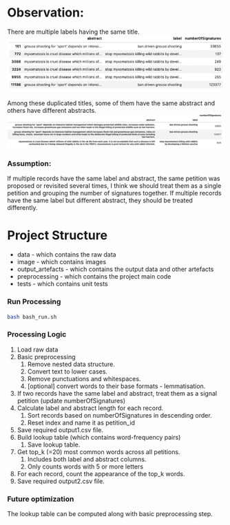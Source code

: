 # Observation:
There are multiple labels having the same title.
![duplicated](images/duplicated_labels.png) 

Among these duplicated titles, some of them have the same abstract and others have different abstracts.
![different_abstract](images/same_label_different_abstract.png)

### Assumption: <br>
If multiple records have the same label and abstract, the same petition was proposed or revisited several times, 
I think we should treat them as a single petition and grouping the number of signatures together.
If multiple records have the same label but different abstract, they should be treated differently.

# Project Structure
- data - which contains the raw data <br>
- image - which contains images <br>
- output_artefacts - which contains the output data and other artefacts <br>
- preprocessing - which contains the project main code <br>
- tests - which contains unit tests <br>

### Run Processing
```bash
bash bash_run.sh
```

### Processing Logic
1. Load raw data
2. Basic preprocessing
   1. Remove nested data structure.
   2. Convert text to lower cases.
   3. Remove punctuations and whitespaces.
   4. [optional] convert words to their base formats - lemmatisation.
3. If two records have the same label and abstract, treat them as a signal petition (update numberOfSignatures)
4. Calculate label and abstract length for each record.
   1. Sort records based on numberOfSignatures in descending order.
   2. Reset index and name it as petition_id
5. Save required output1.csv file.
6. Build lookup table (which contains word-frequency pairs)
   1. Save lookup table.
7. Get top_k (=20) most common words across all petitions.
   1. Includes both label and abstract columns.
   2. Only counts words with 5 or more letters
8. For each record, count the appearance of the top_k words.
9. Save required output2.csv file.

### Future optimization
The lookup table can be computed along with basic preprocessing step.




